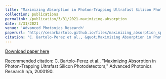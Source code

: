 ```yaml
---
title: "Maximizing Absorption in Photon-Trapping Ultrafast Silicon Photodetectors"
collection: publications
permalink: /publication/3/31/2021-maximizing-absorption
date: 3/31/2021
venue: 'Advanced Photonics Research'
paperurl: 'http://cesarbartolo.github.io/files/maximizing_absorption_speed.pdf'
citation: 'C. Bartolo-Perez et al., &quot;Maximizing Absorption in Photon-Trapping Ultrafast Silicon Photodetectors,&quot; Advanced Photonics Research n/a, 2000190.'
---
```

[Download paper here](http://cesarbartolo.github.io/files/maximizing_absorption_speed.pdf)

Recommended citation: C. Bartolo-Perez et al., "Maximizing Absorption in Photon-Trapping Ultrafast Silicon Photodetectors," Advanced Photonics Research n/a, 2000190.